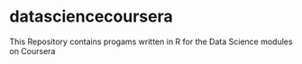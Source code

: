 # datasciencecoursera
This Repository contains progams written in R for the Data Science modules on Coursera
